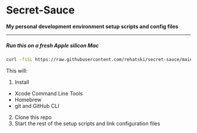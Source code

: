 # Secret-Sauce

**My personal development environment setup scripts and config files**

---

##### Run this on a fresh Apple silicon Mac

```bash
curl -fsSL https://raw.githubusercontent.com/rehatski/secret-sauce/main/bootstrap-mac.sh | bash
```

This will:

1. Install

- Xcode Command Line Tools
- Homebrew
- git and GitHub CLI

2. Clone this repo
3. Start the rest of the setup scripts and link configuration files
